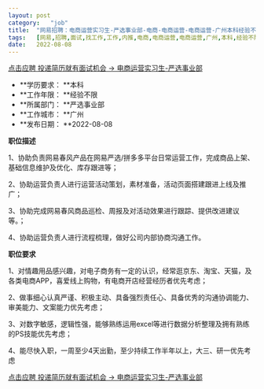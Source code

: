 ```yaml
---
layout:	post
category:	"job"
title:	"网易招聘：电商运营实习生-严选事业部-电商-电商运营-电商运营-广州本科经验不限"
tags:	[网易,招聘,面试,找工作,工作,内推,电商,电商运营,电商运营,广州,本科,经验不限]
date:	2022-08-08
---
```


[点击应聘 投递简历就有面试机会 ->  电商运营实习生-严选事业部](http://mobile.bole.netease.com/bole/boleDetail?id=41939&employeeId=346f03c3cda5f04c&key=all)



- **学历要求： **本科
- **工作年限： **经验不限
- **所属部门： **严选事业部
- **工作城市： **广州
- **发布日期： **2022-08-08



**职位描述**

1、协助负责网易春风产品在网易严选/拼多多平台日常运营工作，完成商品上架、基础信息维护及优化、库存跟进等；



2、协助运营负责人进行运营活动策划，素材准备，活动页面搭建跟进上线及推广；



3、协助完成网易春风商品巡检、周报及对活动效果进行跟踪、提供改进建议等。；



4、协助运营负责人进行流程梳理，做好公司内部协商沟通工作。



**职位要求**

1、对情趣用品感兴趣，对电子商务有一定的认识，经常逛京东、淘宝、天猫，及各类电商APP，喜爱线上购物，有电商开店经营经历者优先考虑；



2、做事细心认真严谨、积极主动、具备强烈责任心、具备优秀的沟通协调能力、审美能力、文案能力优先考虑；



3、对数字敏感，逻辑性强，能够熟练运用excel等进行数据分析整理及拥有熟练的PS技能优先考虑；



4、能尽快入职，一周至少4天出勤，至少持续工作半年以上，大三、研一优先考虑



[点击应聘 投递简历就有面试机会 ->  电商运营实习生-严选事业部](http://mobile.bole.netease.com/bole/boleDetail?id=41939&employeeId=346f03c3cda5f04c&key=all)